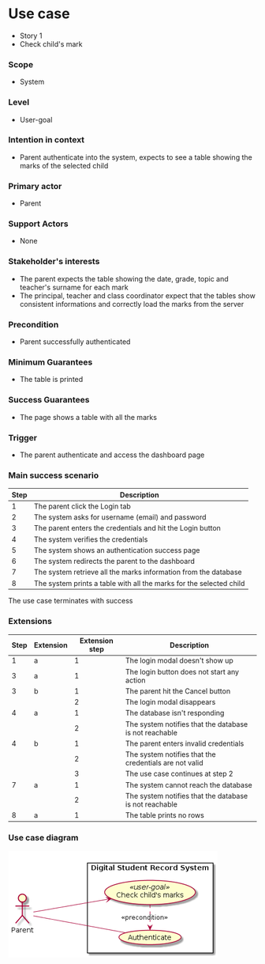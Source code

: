 # Use case
- Story 1
- Check child's mark
### Scope
- System
### Level
- User-goal
### Intention in context
- Parent authenticate into the system, expects to see a table showing the marks of the selected child
### Primary actor
- Parent
### Support Actors
- None
### Stakeholder's interests
- The parent expects the table showing the date, grade,  topic and teacher's surname for each mark
- The principal, teacher and class coordinator expect that the tables show consistent informations and correctly load the marks from the server
### Precondition
- Parent successfully authenticated
### Minimum Guarantees
- The table is printed
### Success Guarantees
- The page shows a table with all the marks
### Trigger
- The parent authenticate and access the dashboard page
### Main success scenario

|Step|Description|
|---|---|
|1|The parent click the Login tab|
|2|The system asks for username (email) and password|
|3|The parent enters the credentials and hit the Login button|
|4|The system verifies the credentials|
|5|The system shows an authentication success page|
|6|The system redirects the parent to the dashboard|
|7|The system retrieve all the marks information from the database|
|8|The system prints a table with all the marks for the selected child|

The use case terminates with success

### Extensions

|Step|Extension|Extension step|Description|
|---|---|---|---|
|1|a|1|The login modal doesn't show up|
|3|a|1|The login button does not start any action|
|3|b|1|The parent hit the Cancel button|
| | |2|The login modal disappears|
|4|a|1|The database isn't responding|
| | |2|The system notifies that the database is not reachable|
|4|b|1|The parent enters invalid credentials|
| | |2|The system notifies that the credentials are not valid|
| | |3| The use case continues at step 2|
|7|a|1|The system cannot reach the database|
| | |2|The system notifies that the database is not reachable|
|8|a|1|The table prints no rows|

### Use case diagram

![](story%231_use_case_diagram.png)



